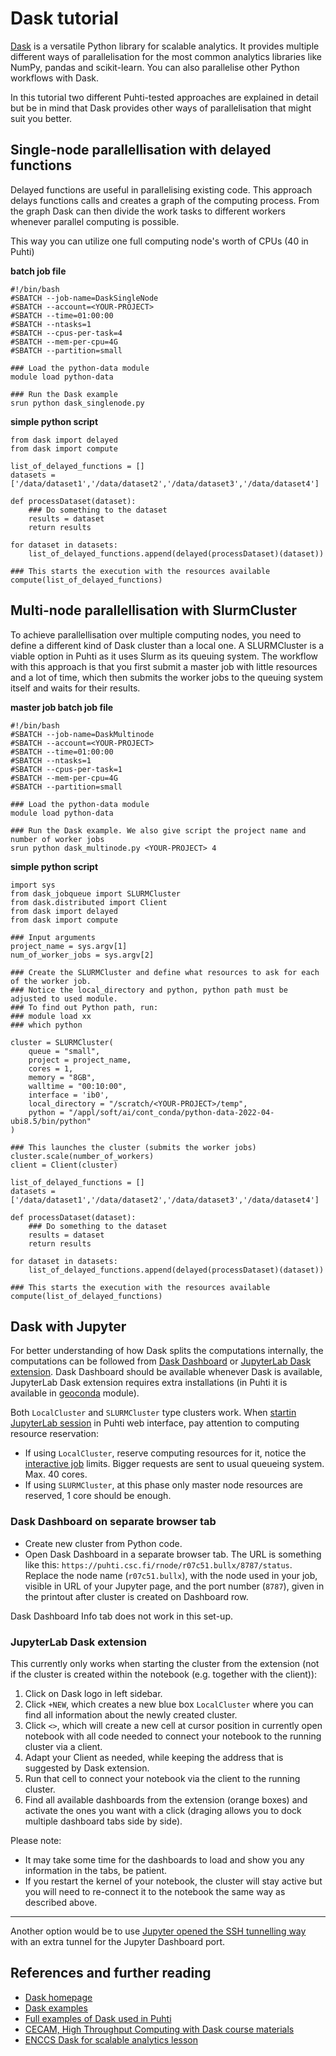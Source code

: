 # Dask tutorial

[Dask](https://dask.org/) is a versatile Python library for scalable analytics. It provides multiple different ways of parallelisation for the most common analytics libraries like NumPy, pandas and scikit-learn. You can also parallelise other Python workflows with Dask.

In this tutorial two different Puhti-tested approaches are explained in detail but be in mind that Dask provides other ways of parallelisation that might suit you better.

## Single-node parallellisation with delayed functions

Delayed functions are useful in parallelising existing code. This approach delays functions calls and creates a graph of the computing process. From the graph Dask can then divide the work tasks to different workers whenever parallel computing is possible.

This way you can utilize one full computing node's worth of CPUs (40 in Puhti)

__batch job file__
```
#!/bin/bash
#SBATCH --job-name=DaskSingleNode
#SBATCH --account=<YOUR-PROJECT>
#SBATCH --time=01:00:00
#SBATCH --ntasks=1
#SBATCH --cpus-per-task=4
#SBATCH --mem-per-cpu=4G
#SBATCH --partition=small

### Load the python-data module
module load python-data

### Run the Dask example
srun python dask_singlenode.py 
```


__simple python script__
```
from dask import delayed
from dask import compute

list_of_delayed_functions = []
datasets =['/data/dataset1','/data/dataset2','/data/dataset3','/data/dataset4']

def processDataset(dataset):
    ### Do something to the dataset 
    results = dataset
    return results

for dataset in datasets:
    list_of_delayed_functions.append(delayed(processDataset)(dataset))

### This starts the execution with the resources available
compute(list_of_delayed_functions)

```

## Multi-node parallellisation with SlurmCluster

To achieve parallellisation over multiple computing nodes, you need to define a different kind of Dask cluster than a local one. A SLURMCluster is a viable option in Puhti as it uses Slurm as its queuing system. The workflow with this approach is that you first submit a master job with little resources and a lot of time, which then submits the worker jobs to the queuing system itself and waits for their results.

__master job batch job file__
```
#!/bin/bash
#SBATCH --job-name=DaskMultinode
#SBATCH --account=<YOUR-PROJECT>
#SBATCH --time=01:00:00
#SBATCH --ntasks=1
#SBATCH --cpus-per-task=1
#SBATCH --mem-per-cpu=4G
#SBATCH --partition=small

### Load the python-data module
module load python-data

### Run the Dask example. We also give script the project name and number of worker jobs
srun python dask_multinode.py <YOUR-PROJECT> 4
```

__simple python script__
```
import sys
from dask_jobqueue import SLURMCluster
from dask.distributed import Client
from dask import delayed
from dask import compute

### Input arguments
project_name = sys.argv[1]
num_of_worker_jobs = sys.argv[2]

### Create the SLURMCluster and define what resources to ask for each of the worker job. 
### Notice the local_directory and python, python path must be adjusted to used module.
### To find out Python path, run: 
### module load xx
### which python

cluster = SLURMCluster(
    queue = "small",
    project = project_name,
    cores = 1,
    memory = "8GB",
    walltime = "00:10:00",
    interface = 'ib0',
    local_directory = "/scratch/<YOUR-PROJECT>/temp",
    python = "/appl/soft/ai/cont_conda/python-data-2022-04-ubi8.5/bin/python"
)

### This launches the cluster (submits the worker jobs)
cluster.scale(number_of_workers)
client = Client(cluster)

list_of_delayed_functions = []
datasets =['/data/dataset1','/data/dataset2','/data/dataset3','/data/dataset4']

def processDataset(dataset):
    ### Do something to the dataset 
    results = dataset
    return results

for dataset in datasets:
    list_of_delayed_functions.append(delayed(processDataset)(dataset))

### This starts the execution with the resources available
compute(list_of_delayed_functions)
```

## Dask with Jupyter 

For better understanding of how Dask splits the computations internally, the computations can be followed from [Dask Dashboard](https://docs.dask.org/en//stable/diagnostics-distributed.html) or [JupyterLab Dask extension](https://github.com/dask/dask-labextension). Dask Dashboard should be available whenever Dask is available, JupyterLab Dask extension requires extra installations (in Puhti it is available in [geoconda](../apps/geoconda.md) module).

Both `LocalCluster` and `SLURMCluster` type clusters work. When [startin JupyterLab session](../computing/webinterface/jupyter.md) in Puhti web interface, pay attention to computing resource reservation: 

* If using `LocalCluster`, reserve computing resources for it, notice the [interactive job](../computing/running/interactive-usage.md) limits. Bigger requests are sent to usual queueing system. Max. 40 cores.
* If using `SLURMCluster`, at this phase only master node resources are reserved, 1 core should be enough.

### Dask Dashboard on separate browser tab

* Create new cluster from Python code.
* Open Dask Dashboard in a separate browser tab. The URL is something like this: `https://puhti.csc.fi/rnode/r07c51.bullx/8787/status`. Replace the node name (`r07c51.bullx`), with the node used in your job, visible in URL of your Jupyter page, and the port number (`8787`), given in the printout after cluster is created on Dashboard row.

Dask Dashboard Info tab does not work in this set-up.

### JupyterLab Dask extension

This currently only works when starting the cluster from the extension (not if the cluster is created within the notebook (e.g. together with the client)): 

1. Click on Dask logo in left sidebar. 
2. Click `+NEW`, which creates a new blue box `LocalCluster` where you can find all information about the newly created cluster.
3. Click `<>`, which will create a new cell at cursor position in currently open notebook with all code needed to connect your notebook to the running cluster via a client.   
4. Adapt your Client as needed, while keeping the address that is suggested by Dask extension.
5. Run that cell to connect your notebook via the client to the running cluster.
6. Find all available dashboards from the extension (orange boxes) and activate the ones you want with a click (draging allows you to dock multiple dashboard tabs side by side).

Please note:

* It may take some time for the dashboards to load and show you any information in the tabs, be patient.
* If you restart the kernel of your notebook, the cluster will stay active but you will need to re-connect it to the notebook the same way as described above.

***
Another option would be to use [Jupyter opened the SSH tunnelling way](rstudio-or-jupyter-notebooks.md) with an extra tunnel for the Jupyter Dashboard port.

## References and further reading

- [Dask homepage](https://dask.org/)
- [Dask examples](https://examples.dask.org/)
- [Full examples of Dask used in Puhti](https://github.com/csc-training/geocomputing/tree/master/python/puhti/05_parallel_dask)
- [CECAM, High Throughput Computing with Dask course materials](https://www.cecam.org/workshop-details/1022)
- [ENCCS Dask for scalable analytics lesson](https://enccs.github.io/HPDA-Python/dask/)
